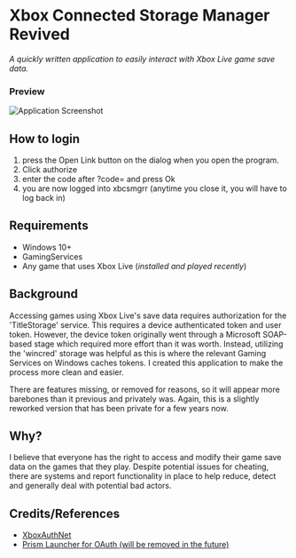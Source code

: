 Xbox Connected Storage Manager Revived
======================================
*A quickly written application to easily interact with Xbox Live game save data.*


### Preview
![Application Screenshot](assets/screenshot_example.png)

## How to login
1. press the Open Link button on the dialog when you open the program.
2. Click authorize
3. enter the code after ?code= and press Ok
4. you are now logged into xbcsmgrr (anytime you close it, you will have to log back in)

## Requirements
- Windows 10+
- GamingServices
- Any game that uses Xbox Live (*installed and played recently*)

## Background
Accessing games using Xbox Live's save data requires authorization for the 'TitleStorage' service. This requires a device authenticated token and user token. However, the device token originally went through
a Microsoft SOAP-based stage which required more effort than it was worth. Instead, utilizing the 'wincred' storage was helpful as this is where the relevant Gaming Services on Windows caches tokens. I created
this application to make the process more clean and easier.

There are features missing, or removed for reasons, so it will appear more barebones than it previous and privately was. Again, this is a slightly reworked version that has been private for a few years now.

## Why?
I believe that everyone has the right to access and modify their game save data on the games that they play. Despite potential issues for cheating, there are systems and report functionality in place to help reduce,
detect and generally deal with potential bad actors.

## Credits/References
- [XboxAuthNet](https://github.com/AlphaBs/XboxAuthNet)
- [Prism Launcher for OAuth (will be removed in the future)](https://prismlauncher.org/)
